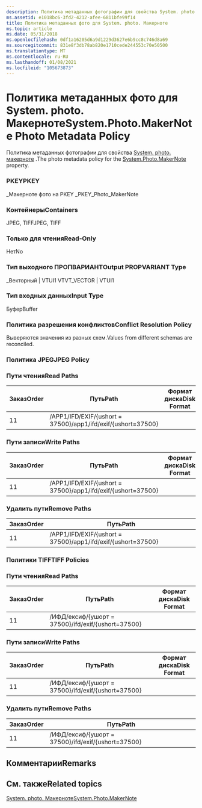 ```yaml
---
description: Политика метаданных фотографии для свойства System. photo. Макерноте.
ms.assetid: e1018bc6-3fd2-4212-afee-6811bfe99f14
title: Политика метаданных фото для System. photo. Макерноте
ms.topic: article
ms.date: 05/31/2018
ms.openlocfilehash: 0df1a16205d6a9d1229d3627e6b9cc8c746d8a69
ms.sourcegitcommit: 831e8f3db78ab820e1710cede244553c70e50500
ms.translationtype: MT
ms.contentlocale: ru-RU
ms.lasthandoff: 01/08/2021
ms.locfileid: "105673873"
---
```

# <a name="systemphotomakernote-photo-metadata-policy"></a><span data-ttu-id="31e48-103">Политика метаданных фото для System. photo. Макерноте</span><span class="sxs-lookup"><span data-stu-id="31e48-103">System.Photo.MakerNote Photo Metadata Policy</span></span>

<span data-ttu-id="31e48-104">Политика метаданных фотографии для свойства [System. photo. макерноте](../properties/props-system-photo-makernote.md) .</span><span class="sxs-lookup"><span data-stu-id="31e48-104">The photo metadata policy for the [System.Photo.MakerNote](../properties/props-system-photo-makernote.md) property.</span></span>

### <a name="pkey"></a><span data-ttu-id="31e48-105">PKEY</span><span class="sxs-lookup"><span data-stu-id="31e48-105">PKEY</span></span>

<span data-ttu-id="31e48-106">\_Макерноте фото на PKEY \_</span><span class="sxs-lookup"><span data-stu-id="31e48-106">PKEY\_Photo\_MakerNote</span></span>

### <a name="containers"></a><span data-ttu-id="31e48-107">Контейнеры</span><span class="sxs-lookup"><span data-stu-id="31e48-107">Containers</span></span>

<span data-ttu-id="31e48-108">JPEG, TIFF</span><span class="sxs-lookup"><span data-stu-id="31e48-108">JPEG, TIFF</span></span>

### <a name="read-only"></a><span data-ttu-id="31e48-109">Только для чтения</span><span class="sxs-lookup"><span data-stu-id="31e48-109">Read-Only</span></span>

<span data-ttu-id="31e48-110">Нет</span><span class="sxs-lookup"><span data-stu-id="31e48-110">No</span></span>

### <a name="output-propvariant-type"></a><span data-ttu-id="31e48-111">Тип выходного ПРОПВАРИАНТ</span><span class="sxs-lookup"><span data-stu-id="31e48-111">Output PROPVARIANT Type</span></span>

<span data-ttu-id="31e48-112">\_Векторный \| VTUI1 VT</span><span class="sxs-lookup"><span data-stu-id="31e48-112">VT\_VECTOR \| VTUI1</span></span>

### <a name="input-type"></a><span data-ttu-id="31e48-113">Тип входных данных</span><span class="sxs-lookup"><span data-stu-id="31e48-113">Input Type</span></span>

<span data-ttu-id="31e48-114">Буфер</span><span class="sxs-lookup"><span data-stu-id="31e48-114">Buffer</span></span>

### <a name="conflict-resolution-policy"></a><span data-ttu-id="31e48-115">Политика разрешения конфликтов</span><span class="sxs-lookup"><span data-stu-id="31e48-115">Conflict Resolution Policy</span></span>

<span data-ttu-id="31e48-116">Выверяются значения из разных схем.</span><span class="sxs-lookup"><span data-stu-id="31e48-116">Values from different schemas are reconciled.</span></span>

### <a name="jpeg-policy"></a><span data-ttu-id="31e48-117">Политика JPEG</span><span class="sxs-lookup"><span data-stu-id="31e48-117">JPEG Policy</span></span>

### <a name="read-paths"></a><span data-ttu-id="31e48-118">Пути чтения</span><span class="sxs-lookup"><span data-stu-id="31e48-118">Read Paths</span></span>



| <span data-ttu-id="31e48-119">Заказ</span><span class="sxs-lookup"><span data-stu-id="31e48-119">Order</span></span> | <span data-ttu-id="31e48-120">Путь</span><span class="sxs-lookup"><span data-stu-id="31e48-120">Path</span></span>                          | <span data-ttu-id="31e48-121">Формат диска</span><span class="sxs-lookup"><span data-stu-id="31e48-121">Disk Format</span></span> |
|-------|-------------------------------|-------------|
| <span data-ttu-id="31e48-122">1</span><span class="sxs-lookup"><span data-stu-id="31e48-122">1</span></span>     | <span data-ttu-id="31e48-123">/APP1/IFD/EXIF/{ushort = 37500}</span><span class="sxs-lookup"><span data-stu-id="31e48-123">/app1/ifd/exif/{ushort=37500}</span></span> |             |



 

### <a name="write-paths"></a><span data-ttu-id="31e48-124">Пути записи</span><span class="sxs-lookup"><span data-stu-id="31e48-124">Write Paths</span></span>



| <span data-ttu-id="31e48-125">Заказ</span><span class="sxs-lookup"><span data-stu-id="31e48-125">Order</span></span> | <span data-ttu-id="31e48-126">Путь</span><span class="sxs-lookup"><span data-stu-id="31e48-126">Path</span></span>                          | <span data-ttu-id="31e48-127">Формат диска</span><span class="sxs-lookup"><span data-stu-id="31e48-127">Disk Format</span></span> |
|-------|-------------------------------|-------------|
| <span data-ttu-id="31e48-128">1</span><span class="sxs-lookup"><span data-stu-id="31e48-128">1</span></span>     | <span data-ttu-id="31e48-129">/APP1/IFD/EXIF/{ushort = 37500}</span><span class="sxs-lookup"><span data-stu-id="31e48-129">/app1/ifd/exif/{ushort=37500}</span></span> |             |



 

### <a name="remove-paths"></a><span data-ttu-id="31e48-130">Удалить пути</span><span class="sxs-lookup"><span data-stu-id="31e48-130">Remove Paths</span></span>



| <span data-ttu-id="31e48-131">Заказ</span><span class="sxs-lookup"><span data-stu-id="31e48-131">Order</span></span> | <span data-ttu-id="31e48-132">Путь</span><span class="sxs-lookup"><span data-stu-id="31e48-132">Path</span></span>                          |
|-------|-------------------------------|
| <span data-ttu-id="31e48-133">1</span><span class="sxs-lookup"><span data-stu-id="31e48-133">1</span></span>     | <span data-ttu-id="31e48-134">/APP1/IFD/EXIF/{ushort = 37500}</span><span class="sxs-lookup"><span data-stu-id="31e48-134">/app1/ifd/exif/{ushort=37500}</span></span> |



 

### <a name="tiff-policies"></a><span data-ttu-id="31e48-135">Политики TIFF</span><span class="sxs-lookup"><span data-stu-id="31e48-135">TIFF Policies</span></span>

### <a name="read-paths"></a><span data-ttu-id="31e48-136">Пути чтения</span><span class="sxs-lookup"><span data-stu-id="31e48-136">Read Paths</span></span>



| <span data-ttu-id="31e48-137">Заказ</span><span class="sxs-lookup"><span data-stu-id="31e48-137">Order</span></span> | <span data-ttu-id="31e48-138">Путь</span><span class="sxs-lookup"><span data-stu-id="31e48-138">Path</span></span>                     | <span data-ttu-id="31e48-139">Формат диска</span><span class="sxs-lookup"><span data-stu-id="31e48-139">Disk Format</span></span> |
|-------|--------------------------|-------------|
| <span data-ttu-id="31e48-140">1</span><span class="sxs-lookup"><span data-stu-id="31e48-140">1</span></span>     | <span data-ttu-id="31e48-141">/ИФД/ексиф/{ушорт = 37500}</span><span class="sxs-lookup"><span data-stu-id="31e48-141">/ifd/exif/{ushort=37500}</span></span> |             |



 

### <a name="write-paths"></a><span data-ttu-id="31e48-142">Пути записи</span><span class="sxs-lookup"><span data-stu-id="31e48-142">Write Paths</span></span>



| <span data-ttu-id="31e48-143">Заказ</span><span class="sxs-lookup"><span data-stu-id="31e48-143">Order</span></span> | <span data-ttu-id="31e48-144">Путь</span><span class="sxs-lookup"><span data-stu-id="31e48-144">Path</span></span>                     | <span data-ttu-id="31e48-145">Формат диска</span><span class="sxs-lookup"><span data-stu-id="31e48-145">Disk Format</span></span> |
|-------|--------------------------|-------------|
| <span data-ttu-id="31e48-146">1</span><span class="sxs-lookup"><span data-stu-id="31e48-146">1</span></span>     | <span data-ttu-id="31e48-147">/ИФД/ексиф/{ушорт = 37500}</span><span class="sxs-lookup"><span data-stu-id="31e48-147">/ifd/exif/{ushort=37500}</span></span> |             |



 

### <a name="remove-paths"></a><span data-ttu-id="31e48-148">Удалить пути</span><span class="sxs-lookup"><span data-stu-id="31e48-148">Remove Paths</span></span>



| <span data-ttu-id="31e48-149">Заказ</span><span class="sxs-lookup"><span data-stu-id="31e48-149">Order</span></span> | <span data-ttu-id="31e48-150">Путь</span><span class="sxs-lookup"><span data-stu-id="31e48-150">Path</span></span>                     |
|-------|--------------------------|
| <span data-ttu-id="31e48-151">1</span><span class="sxs-lookup"><span data-stu-id="31e48-151">1</span></span>     | <span data-ttu-id="31e48-152">/ИФД/ексиф/{ушорт = 37500}</span><span class="sxs-lookup"><span data-stu-id="31e48-152">/ifd/exif/{ushort=37500}</span></span> |



 

## <a name="remarks"></a><span data-ttu-id="31e48-153">Комментарии</span><span class="sxs-lookup"><span data-stu-id="31e48-153">Remarks</span></span>

## <a name="related-topics"></a><span data-ttu-id="31e48-154">См. также</span><span class="sxs-lookup"><span data-stu-id="31e48-154">Related topics</span></span>

<dl> <dt>

[<span data-ttu-id="31e48-155">System. photo. Макерноте</span><span class="sxs-lookup"><span data-stu-id="31e48-155">System.Photo.MakerNote</span></span>](../properties/props-system-photo-makernote.md)
</dt> </dl>

 

 
